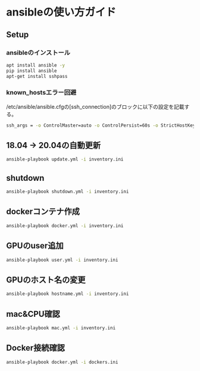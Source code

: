 # ansibleの使い方ガイド

## Setup

### ansibleのインストール

```bash
apt install ansible -y
pip install ansible
apt-get install sshpass
```

### known_hostsエラー回避

/etc/ansible/ansible.cfgの[ssh_connection]のブロックに以下の設定を記載する。

```bash
ssh_args = -o ControlMaster=auto -o ControlPersist=60s -o StrictHostKeyChecking=no -o UserKnownHostsFile=/dev/null
```

## 18.04 -> 20.04の自動更新

```bash
ansible-playbook update.yml -i inventory.ini
```

## shutdown

```bash
ansible-playbook shutdown.yml -i inventory.ini
```

## dockerコンテナ作成

```bash
ansible-playbook docker.yml -i inventory.ini
```

## GPUのuser追加

```bash
ansible-playbook user.yml -i inventory.ini
```

## GPUのホスト名の変更
```bash
ansible-playbook hostname.yml -i inventory.ini
```

## mac&CPU確認

```bash
ansible-playbook mac.yml -i inventory.ini
```

## Docker接続確認

```bash
ansible-playbook docker.yml -i dockers.ini
```